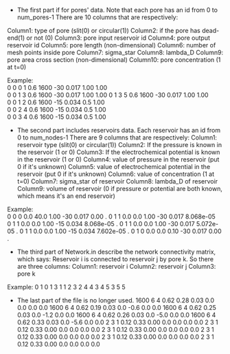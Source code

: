 - The first part if for pores' data. Note that each pore has an id from 0 to num_pores-1
There are 10 columns that are respectively:

Column1: type of pore (slit(0) or circular(1))
Column2: if the pore has dead-end(1) or not (0)
Column3: pore input reservoir id
Column4: pore output reservoir id
Column5: pore length (non-dimensional)
Column6: number of mesh points inside pore
Column7: sigma_star
Column8: lambda_D
Column9: pore area cross section (non-dimensional)
Column10: pore concentration (1 at t=0)

Example:  
0 0 0 1 0.6 1600 -30 0.017 1.00 1.00  
0 0 1 3 0.6 1600 -30 0.017 1.00 1.00 
0 1 3 5 0.6 1600 -30 0.017 1.00 1.00  
0 0 1 2 0.6 1600 -15 0.034 0.5 1.00  
0 0 2 4 0.6 1600 -15 0.034 0.5 1.00  
0 0 3 4 0.6 1600 -15 0.034 0.5 1.00  

- The second part includes reservoirs data. Each reservoir has an id from 0 to num_nodes-1
There are 9 columns that are respectively:
Column1: reservoir type (slit(0) or circular(1))
Column2: If the pressure is known in the reservoir (1 or 0)
Column3: If the electrochemical potential is known in the reservoir (1 or 0)
Column4: value of pressure in the reservoir (put 0 if it's unknown)
Column5: value of electrochemical potential in the reservoir (put 0 if it's unknown)
Column6: value of concentration (1 at t=0)
Column7: sigma_star of reservoir
Column8: lambda_D of reservoir
Column9: volume of reservoir (0 if pressure or potential are both known, which means it's an end reservoir)

Example:    
0 0 0 0.0 40.0 1.00 -30 0.017 0.00 . 
0 1 1 0.0 0.0 1.00 -30 0.017 8.068e-05        
0 1 1 0.0 0.0 1.00 -15 0.034 8.068e-05 . 
0 1 1 0.0 0.0 1.00 -30 0.017 5.072e-05 . 
0 1 1 0.0 0.0 1.00 -15 0.034 7.602e-05 . 
0 1 0 0.0 0.0 0.10 -30 0.017 0.00 . 

- The third part of Network.in describe the network connectivity matrix, which says:
Reservoir i is connected to reservoir j by pore k. So there are three columns:
Column1: reservoir i
Column2: reservoir j
Column3: pore k

Example:
0 1 0
1 3 1
1 2 3
2 4 4
3 4 5
3 5 5

- The last part of the file is no longer used.
1600 6 4 0.62 0.28 0.03 0.0 0.0 0.0 0.0
1600 6 4 0.62 0.19 0.03 0.0 -0.6 0.0 0.0
1600 6 4 0.62 0.25 0.03 0.0 -1.2 0.0 0.0
1600 6 4 0.62 0.26 0.03 0.0 -5.0 0.0 0.0
1600 6 4 0.62 0.33 0.03 0.0 -5.6 0.0 0.0
2 3 1 0.12 0.33 0.00 0.0 0.0 0.0 0.0
2 3 1 0.12 0.33 0.00 0.0 0.0 0.0 0.0
2 3 1 0.12 0.33 0.00 0.0 0.0 0.0 0.0
2 3 1 0.12 0.33 0.00 0.0 0.0 0.0 0.0
2 3 1 0.12 0.33 0.00 0.0 0.0 0.0 0.0
2 3 1 0.12 0.33 0.00 0.0 0.0 0.0 0.0
